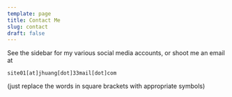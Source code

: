 ```yaml
---
template: page
title: Contact Me
slug: contact
draft: false
---
```


See the sidebar for my various social media accounts, or shoot me an email at 

`site01[at]jhuang[dot]33mail[dot]com` 

(just replace the words in square brackets with appropriate symbols)
